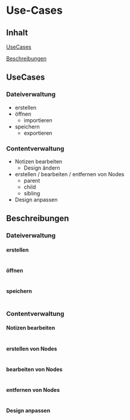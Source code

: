 # Use-Cases
## Inhalt
[UseCases](https://github.com/Horstexplorer/Freemind/blob/master/DATA/usecases.md#usecases)

[Beschreibungen](https://github.com/Horstexplorer/Freemind/blob/master/DATA/usecases.md#beschreibung)

## UseCases
### Dateiverwaltung
- erstellen
- öffnen
    - importieren
- speichern
    - exportieren
### Contentverwaltung
- Notizen bearbeiten
    - Design ändern
- erstellen / bearbeiten / entfernen von Nodes
    - parent
    - child
    - sibling
- Design anpassen

## Beschreibungen
### Dateiverwaltung
#### erstellen
```
```
#### öffnen
```
```
#### speichern
```
```
### Contentverwaltung
#### Notizen bearbeiten
```
```
#### erstellen von Nodes
```
```
#### bearbeiten von Nodes
```
```
#### entfernen von Nodes
```
```
#### Design anpassen
```
```